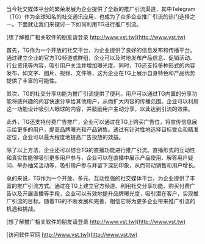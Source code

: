 当今社交媒体平台的繁荣发展为企业提供了全新的推广引流渠道，其中Telegram（TG）作为全球知名的社交通讯应用，也成为了众多企业推广引流的热门选择之一。下面就让我们来探讨一下如何利用TG进行推广引流。

[想了解推广相关软件的朋友请登录 http://www.vst.tw](http://www.vst.tw)

首先，TG作为一个开放的社交平台，为企业提供了良好的信息发布和传播平台。通过建立企业的官方TG频道或群组，企业可以及时地发布产品信息、促销活动、行业资讯等内容，吸引用户关注并增加曝光度。同时，TG还支持多种形式的内容发布，如文字、图片、视频、文件等，这为企业在TG上展示自身特色和产品优势提供了丰富的可能性。

其次，TG的社交分享功能为推广引流提供了便利。用户可以通过TG内置的分享功能将感兴趣的内容快速分享给其他用户，从而扩大内容的传播范围。企业可以利用这一功能设计吸引人眼球的内容，并鼓励用户主动分享，以此达到引流的效果。

此外，TG还支持付费广告推广，企业可以通过在TG上购买广告位，将宣传信息展示给更多的用户，提高品牌曝光和产品销售。通过有针对性地选择目标受众和精准定位，企业可以最大程度地提高广告投放的效益。

除了以上方法，企业还可以结合TG的直播功能进行推广引流。直播形式的互动性和真实性能够吸引更多用户参与，企业可以在直播中展示产品使用、解答用户疑问、举办抽奖活动等，吸引用户参与并留下深刻印象，从而带动销售和用户增长。

总的来说，TG作为一个开放、多元、互动性强的社交媒体平台，为企业提供了丰富的推广引流方式。通过在TG上建立官方频道、利用社交分享功能、购买付费广告以及开展直播等手段，企业可以有效地提升品牌曝光度，吸引潜在客户，实现推广引流的目标。随着TG的不断发展和完善，相信它将为更多企业带来推广引流的机遇和挑战。

[想了解推广相关软件的朋友请登录 http://www.vst.tw](http://www.vst.tw)


[访问软件官网 http://www.vst.tw](http://www.vst.tw)

